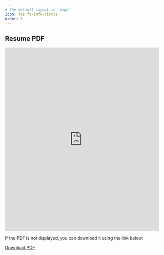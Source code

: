 ```yaml
---
# the default layout is 'page'
icon: fas fa-info-circle
order: 5
---
```


<!DOCTYPE html>
<html lang="en">
<head>
  <meta charset="UTF-8">
  <meta name="viewport" content="width=device-width, initial-scale=1.0">
  <title>Resume PDF</title>
  <link rel="canonical" href="https://github.com/usakhil121/usakhil121.github.io/raw/main/Resume%20(2)_removed.pdf" />
</head>
<body>
  <h2>Resume PDF</h2>

  <!-- Use an iframe to embed the PDF -->
  <iframe src="https://docs.google.com/viewer?url=https://github.com/usakhil121/usakhil121.github.io/raw/main/Resume%20(2)_removed.pdf&embedded=true" 
          width="100%" height="600px" style="border: none;">
  </iframe>

  <!-- Provide a download link -->
  <p>If the PDF is not displayed, you can download it using the link below:</p>
  <a href="https://github.com/usakhil121/usakhil121.github.io/raw/main/Resume%20(2)_removed.pdf" download>Download PDF</a>
</body>
</html>

